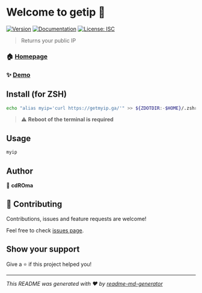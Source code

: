 # Welcome to getip 👋
[![Version](https://img.shields.io/npm/v/getip.svg)](https://www.npmjs.com/package/getip)
[![Documentation](https://img.shields.io/badge/documentation-yes-brightgreen.svg)](https://github.com/gthrm/getip)
[![License: ISC](https://img.shields.io/badge/License-ISC-yellow.svg)](#)

> Returns your public IP

### 🏠 [Homepage](https://github.com/gthrm/getip)

### ✨ [Demo](https://getmyip.ga/)

## Install (for ZSH)

```sh
echo "alias myip='curl https://getmyip.ga/'" >> ${ZDOTDIR:-$HOME}/.zshrc
```

> :warning: **Reboot of the terminal is required**

## Usage

```sh
myip
```


## Author

👤 **cdROma**


## 🤝 Contributing

Contributions, issues and feature requests are welcome!

Feel free to check [issues page](https://github.com/gthrm/getip/issues). 

## Show your support

Give a ⭐️ if this project helped you!


***
_This README was generated with ❤️ by [readme-md-generator](https://github.com/kefranabg/readme-md-generator)_